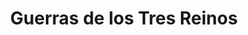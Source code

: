 ﻿---
title: "Guerras de los Tres Reinos"
permalink: periodes_521.html
layout: periode
dataInici: 1639
dataFi: 1651
sidebar: periodes
pares:
  - id: 306
    title: "Edad Moderna"
    dataInici: "(1453)"
    dataFi: "(1775)"

fills:
  - id: 522
    title: "Primera Guerra Civil Inglesa"
    dataInici: "(1642)"
    dataFi: "(1646)"

  - id: 1028
    title: "Segunda Guerra Civil Inglesa"
    dataInici: "(1648-02)"
    dataFi: "(1649-01-30)"

  - id: 1029
    title: "Tercera Guerra Civil Inglesa"
    dataInici: "(1649)"
    dataFi: "(1651)"

jocsPrincipals:
jocsEscenaris:
  - title: "Cruel Necessity"
    bggId: 70519
    dataInici: 
    dataFi: 

jocsEpoca:
jocsEpocaEscenaris:
---
